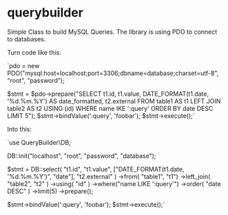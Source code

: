# querybuilder
Simple Class to build MySQL Queries. The library is using PDO to connect to databases.

Turn code like this:

  `pdo = new PDO("mysql:host=localhost;port=3306;dbname=database;charset=utf-8", "root", "password");

  $stmt = $pdo->prepare("SELECT t1.id, t1.value, DATE_FORMAT(t1.date, '%d.%m.%Y') AS date_formatted, t2.external FROM table1 AS t1 LEFT JOIN table2 AS t2 USING (id) WHERE name IKE ':query' ORDER BY date DESC LIMIT 5");
  $stmt->bindValue(':query', 'foobar');
  $stmt->execute();`

Into this:

  `use QueryBuilder\DB;

  DB::init("localhost", "root", "password", "database");

  $stmt = DB::select( "t1.id", "t1.value", ["DATE_FORMAT(t1.date, '%d.%m.%Y')", "date"], "t2.external" )
  ->from( "table1", "t1")
  ->left_join( "table2", "t2" )
  ->using( "id" )
  ->where("name LIKE ':query'")
  ->order( "date DESC" )
  ->limit(5)
  ->prepare();

  $stmt->bindValue(':query', 'foobar');
  $stmt->execute();`
